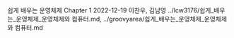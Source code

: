 <title>4회차</title>
<subtitle>쉽게 배우는 운영체제 Chapter 1</subtitle>
<timestamp>2022-12-19</timestamp>
<email>이찬우, 김남영</email>
<urls>
../lcw3176/쉽게_배우는_운영체제_운영체제와 컴퓨터.md,
../groovyarea/쉽게_배우는_운영체제_운영체제와 컴퓨터.md
</urls>